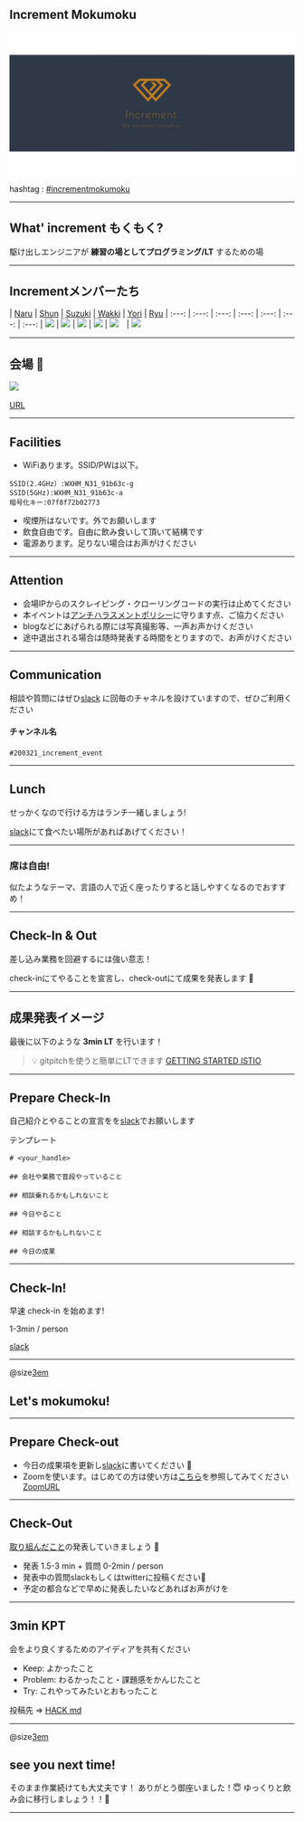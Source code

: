 ## Increment Mokumoku

![](/assets/images/increment_image_2.png)

hashtag : [#incrementmokumoku](https://twitter.com/hashtag/incrementmokumoku)

---

## What' increment もくもく?

駆け出しエンジニアが **練習の場としてプログラミング/LT** するための場


---

## Incrementメンバーたち

| [Naru](https://twitter.com/1026NT) | [Shun](https://twitter.com/syu_sss) | [Suzuki](https://twitter.com/1112_suzuki) | [Wakki](https://twitter.com/keita_frog23) | [Yori](https://twitter.com/yoriblog) | [Ryu](https://twitter.com/ray_20500)
| :---: | :---: | :---: | :---: | :---: | :---: | :---:
| ![](https://avatars1.githubusercontent.com/u/45118406?s=100&u=7a8a177afc05cd1abd42bbe0b4bc53fdf4d56afa&v=4) | ![](https://avatars1.githubusercontent.com/u/50896582?s=100&u=3dda2303711be850b2c717513e10592a76050db0&v=4) | ![](https://avatars0.githubusercontent.com/u/57358551?s=100&u=a7916448de3fcc7b2c420d92e2a2ff3c160b0c8d&v=4) | ![](https://avatars2.githubusercontent.com/u/47708232?s=100&u=4300a03ff3b6df0ad49fd113aaf1a81c8920183a&v=4) | ![](https://avatars2.githubusercontent.com/u/47884591?s=100&v=4)　|  <img src="https://avatars1.githubusercontent.com/u/49740401?s=100&v=4" width="100">

---


## 会場 👏

![](/assets/images/ncrement_even_space.jpg)

[URL](https://www.spacemarket.com/spaces/azabudaikamiya/rooms/TDWBbzsei0hwqpTx)

---

## Facilities

- WiFiあります。SSID/PWは以下。
```
SSID(2.4GHz）:WXHM_N31_91b63c-g
SSID(5GHz):WXHM_N31_91b63c-a
暗号化キー:07f8f72b02773
```
- 喫煙所はないです。外でお願いします
- 飲食自由です。自由に飲み食いして頂いて結構です
- 電源あります。足りない場合はお声がけください

---

## Attention

- 会場IPからのスクレイピング・クローリングコードの実行は止めてください
- 本イベントは[アンチハラスメントポリシー](http://25.ruby.or.jp/coc.ja.html)に守ります点、ご協力ください
- blogなどにあげられる際には写真撮影等、一声お声かけください
- 途中退出される場合は随時発表する時間をとりますので、お声がけください

---

## Communication

相談や質問にはぜひ[slack](https://increment-yourself.slack.com/) に回毎のチャネルを設けていますので、ぜひご利用ください

#### チャンネル名
`#200321_increment_event`

---

## Lunch

せっかくなので行ける方はランチ一緒しましょう!

[slack](https://increment-yourself.slack.com/)にて食べたい場所があればあげてください！

---

### 席は自由!

似たようなテーマ、言語の人で近く座ったりすると話しやすくなるのでおすすめ！

---

## Check-In & Out

差し込み業務を回避するには強い意志！

check-inにてやることを宣言し、check-outにて成果を発表します 💪

---

## 成果発表イメージ

最後に以下のような **3min LT** を行います！

> 💡 gitpitchを使うと簡単にLTできます
> [GETTING STARTED ISTIO](https://gitpitch.com/threetreeslight/slides/master?p=shinjuku-mokumoku/17)


---

## Prepare Check-In

自己紹介とやることの宣言をを[slack](https://increment-yourself.slack.com/)でお願いします

テンプレート
```
# <your_handle>

## 会社や業務で普段やっていること

## 相談乗れるかもしれないこと

## 今日やること

## 相談するかもしれないこと

## 今日の成果
```
---

## Check-In!

早速 check-in を始めます!

1-3min / person

[slack](https://increment-yourself.slack.com/)

---

@size[3em](💪)

## Let's mokumoku!

---

## Prepare Check-out

- 今日の成果項を更新し[slack](https://increment-yourself.slack.com/)に書いてください 🎉
- Zoomを使います。はじめての方は使い方は[こちら](https://zoom.us/jp-jp/meetings.html)を参照してみてください
[ZoomURL](https://zoom.us/j/523317715)
---

## Check-Out

[取り組んだこと](https://increment-yourself.slack.com/)の発表していきましょう 👏

- 発表 1.5-3 min + 質問 0-2min / person
- 発表中の質問slackもしくはtwitterに投稿ください💪
- 予定の都合などで早めに発表したいなどあればお声がけを

---

## 3min KPT

会をより良くするためのアイディアを共有ください

- Keep: よかったこと
- Problem: わるかったこと・課題感をかんじたこと
- Try: これやってみたいとおもったこと

投稿先 => [HACK md](https://hackmd.io/@JGVfSJaQTSG3N54ljpgoJw/H12_yl7II/edit)

---

@size[3em](👋)

## see you next time!

そのまま作業続けても大丈夫です！
ありがとう御座いました！😇
ゆっくりと飲み会に移行しましょう！！🍷

---

